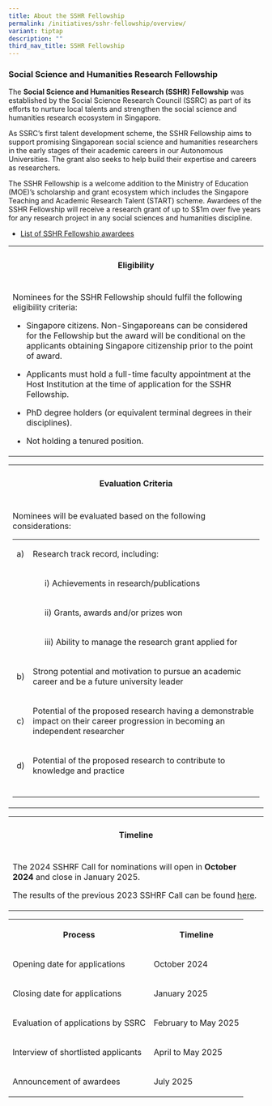 ```yaml
---
title: About the SSHR Fellowship
permalink: /initiatives/sshr-fellowship/overview/
variant: tiptap
description: ""
third_nav_title: SSHR Fellowship
---
```

<h3><strong>Social Science and Humanities Research Fellowship</strong></h3>
<p>The <strong>Social Science and Humanities Research (SSHR) Fellowship </strong>was
established by the Social Science Research Council (SSRC) as part of its
efforts to nurture local talents and strengthen the social science and
humanities research ecosystem in Singapore.</p>
<p>As SSRC’s first talent development scheme, the SSHR Fellowship aims to
support promising Singaporean social science and humanities researchers
in the early stages of their academic careers in our Autonomous Universities.
The grant also seeks to help build their expertise and careers as researchers.</p>
<p>The SSHR Fellowship is a welcome addition to the Ministry of Education
(MOE)’s scholarship and grant ecosystem which includes the Singapore Teaching
and Academic Research Talent (START) scheme. Awardees of the SSHR Fellowship
will receive a research grant of up to S$1m over five years for any research
project in any social sciences and humanities discipline.</p>
<ul data-tight="true" class="tight">
<li>
<p><a href="https://www.ssrc.edu.sg/2023-fellows/" rel="noopener noreferrer nofollow" target="_blank">List of SSHR Fellowship awardees</a>
</p>
</li>
</ul>
<p></p>
<table style="minWidth: 25px">
<colgroup>
<col>
</colgroup>
<tbody>
<tr>
<th rowspan="1" colspan="1">
<h4><strong>Eligibility</strong></h4>
</th>
</tr>
<tr>
<td rowspan="1" colspan="1">
<p>Nominees for the SSHR Fellowship should fulfil the following eligibility
criteria:</p>
<ul>
<li>
<p>Singapore citizens. Non-Singaporeans can be considered for the Fellowship
but the award will be conditional on the applicants obtaining Singapore
citizenship prior to the point of award.</p>
</li>
<li>
<p>Applicants must hold a full-time faculty appointment at the Host Institution
at the time of application for the SSHR Fellowship.</p>
</li>
<li>
<p>PhD degree holders (or equivalent terminal degrees in their disciplines).</p>
</li>
<li>
<p>Not holding a tenured position.</p>
</li>
</ul>
</td>
</tr>
</tbody>
</table>
<table style="minWidth: 25px">
<colgroup>
<col>
</colgroup>
<tbody>
<tr>
<th rowspan="1" colspan="1">
<h4><strong>Evaluation Criteria</strong></h4>
</th>
</tr>
<tr>
<td rowspan="1" colspan="1">
<p>Nominees will be evaluated based on the following considerations:</p>
<table style="minWidth: 75px">
<colgroup>
<col>
<col>
<col>
</colgroup>
<tbody>
<tr>
<td rowspan="1" colspan="1">
<p>a)</p>
</td>
<td rowspan="1" colspan="2">
<p>Research track record, including:</p>
</td>
</tr>
<tr>
<td rowspan="1" colspan="1">
<p></p>
</td>
<td rowspan="1" colspan="1">
<p></p>
</td>
<td rowspan="1" colspan="1">
<p>i) Achievements in research/publications</p>
</td>
</tr>
<tr>
<td rowspan="1" colspan="1">
<p></p>
</td>
<td rowspan="1" colspan="1">
<p></p>
</td>
<td rowspan="1" colspan="1">
<p>ii) Grants, awards and/or prizes won</p>
</td>
</tr>
<tr>
<td rowspan="1" colspan="1">
<p></p>
</td>
<td rowspan="1" colspan="1">
<p></p>
</td>
<td rowspan="1" colspan="1">
<p>iii) Ability to manage the research grant applied for</p>
</td>
</tr>
<tr>
<td rowspan="1" colspan="1">
<p>b)</p>
</td>
<td rowspan="1" colspan="2">
<p>Strong potential and motivation to pursue an academic career and be a
future university leader</p>
</td>
</tr>
<tr>
<td rowspan="1" colspan="1">
<p>c)</p>
</td>
<td rowspan="1" colspan="2">
<p>Potential of the proposed research having a demonstrable impact on their
career progression in becoming an independent researcher</p>
</td>
</tr>
<tr>
<td rowspan="1" colspan="1">
<p>d)</p>
</td>
<td rowspan="1" colspan="2">
<p>Potential of the proposed research to contribute to knowledge and practice</p>
</td>
</tr>
<tr>
<td rowspan="1" colspan="1">
<p></p>
</td>
<td rowspan="1" colspan="2">
<p></p>
</td>
</tr>
</tbody>
</table>
</td>
</tr>
</tbody>
</table>
<table style="minWidth: 25px">
<colgroup>
<col>
</colgroup>
<tbody>
<tr>
<th rowspan="1" colspan="1">
<h4><strong>Timeline</strong></h4>
</th>
</tr>
<tr>
<td rowspan="1" colspan="1">
<p>The 2024 SSHRF Call for nominations will open in <strong>October 2024 </strong>and
close in January 2025.</p>
<p>The results of the previous 2023 SSHRF Call can be found <a href="https://www.ssrc.edu.sg/grant-recipients/2022/sshrf2022/" rel="noopener noreferrer nofollow" target="_blank"><u>here</u></a>.</p>
</td>
</tr>
</tbody>
</table>
<table style="minWidth: 50px">
<colgroup>
<col>
<col>
</colgroup>
<tbody>
<tr>
<th rowspan="1" colspan="1">
<p>Process</p>
</th>
<th rowspan="1" colspan="1">
<p>Timeline</p>
</th>
</tr>
<tr>
<td rowspan="1" colspan="1">
<p>Opening date for applications</p>
</td>
<td rowspan="1" colspan="1">
<p>October 2024</p>
</td>
</tr>
<tr>
<td rowspan="1" colspan="1">
<p>Closing date for applications</p>
</td>
<td rowspan="1" colspan="1">
<p>January 2025</p>
</td>
</tr>
<tr>
<td rowspan="1" colspan="1">
<p>Evaluation of applications by SSRC</p>
</td>
<td rowspan="1" colspan="1">
<p>February to May 2025</p>
</td>
</tr>
<tr>
<td rowspan="1" colspan="1">
<p>Interview of shortlisted applicants</p>
</td>
<td rowspan="1" colspan="1">
<p>April to May 2025</p>
</td>
</tr>
<tr>
<td rowspan="1" colspan="1">
<p>Announcement of awardees</p>
</td>
<td rowspan="1" colspan="1">
<p>July 2025</p>
</td>
</tr>
</tbody>
</table>
<p></p>